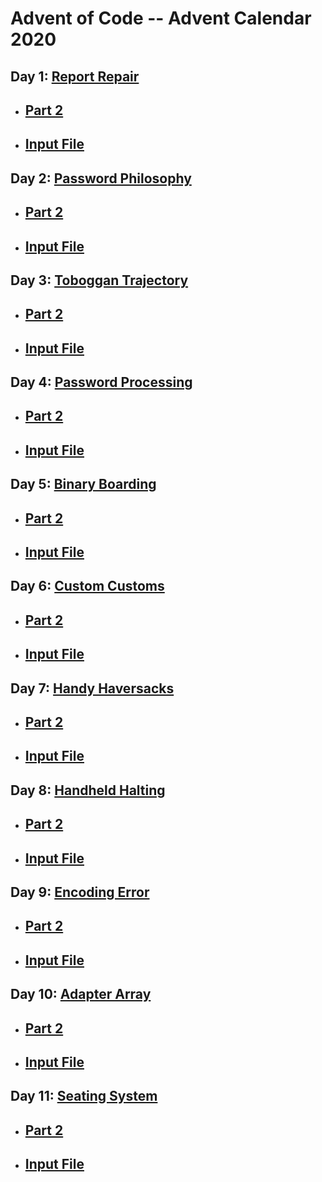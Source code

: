 # Advent of Code -- Advent Calendar 2020
## Day 1: [Report Repair](https://github.com/PhilHuangSW/AdventCalendar2020/blob/master/day1ReportRepair.js)
- ## [Part 2](https://github.com/PhilHuangSW/AdventCalendar2020/blob/master/day1Part2.js)
- ## [Input File](https://github.com/PhilHuangSW/AdventCalendar2020/blob/master/day1Input.txt)
## Day 2: [Password Philosophy](https://github.com/PhilHuangSW/AdventCalendar2020/blob/master/day2PasswordPhilosophy.js)
- ## [Part 2](https://github.com/PhilHuangSW/AdventCalendar2020/blob/master/day2Part2.js)
- ## [Input File](https://github.com/PhilHuangSW/AdventCalendar2020/blob/master/day2Input.txt)
## Day 3: [Toboggan Trajectory](https://github.com/PhilHuangSW/AdventCalendar2020/blob/master/day3TobogganTrajectory.js)
- ## [Part 2](https://github.com/PhilHuangSW/AdventCalendar2020/blob/master/day3Part2.js)
- ## [Input File](https://github.com/PhilHuangSW/AdventCalendar2020/blob/master/day3Input.txt)
## Day 4: [Password Processing](https://github.com/PhilHuangSW/AdventCalendar2020/blob/master/day4PassportProcessing.js)
- ## [Part 2](https://github.com/PhilHuangSW/AdventCalendar2020/blob/master/day4Part2.js)
- ## [Input File](https://github.com/PhilHuangSW/AdventCalendar2020/blob/master/day4Input.txt)
## Day 5: [Binary Boarding](https://github.com/PhilHuangSW/AdventCalendar2020/blob/master/day5BinaryBoarding.js)
- ## [Part 2](https://github.com/PhilHuangSW/AdventCalendar2020/blob/master/day5Part2.js)
- ## [Input File](https://github.com/PhilHuangSW/AdventCalendar2020/blob/master/day5Input.txt)
## Day 6: [Custom Customs](https://github.com/PhilHuangSW/AdventCalendar2020/blob/master/day6CustomCustoms.js)
- ## [Part 2](https://github.com/PhilHuangSW/AdventCalendar2020/blob/master/day6Part2.js)
- ## [Input File](https://github.com/PhilHuangSW/AdventCalendar2020/blob/master/day6Input.txt)
## Day 7: [Handy Haversacks](https://github.com/PhilHuangSW/AdventCalendar2020/blob/master/day7HandyHaversacks.js)
- ## [Part 2](https://github.com/PhilHuangSW/AdventCalendar2020/blob/master/day7Part2.js)
- ## [Input File](https://github.com/PhilHuangSW/AdventCalendar2020/blob/master/day7Input.txt)
## Day 8: [Handheld Halting](https://github.com/PhilHuangSW/AdventCalendar2020/blob/master/day8HandheldHalting.js)
- ## [Part 2](https://github.com/PhilHuangSW/AdventCalendar2020/blob/master/day8Part2.js)
- ## [Input File](https://github.com/PhilHuangSW/AdventCalendar2020/blob/master/day8Input.txt)
## Day 9: [Encoding Error](https://github.com/PhilHuangSW/AdventCalendar2020/blob/master/day9EncodingError.js)
- ## [Part 2](https://github.com/PhilHuangSW/AdventCalendar2020/blob/master/day9Part2.js)
- ## [Input File](https://github.com/PhilHuangSW/AdventCalendar2020/blob/master/day9Input.txt)
## Day 10: [Adapter Array](https://github.com/PhilHuangSW/AdventCalendar2020/blob/master/day10AdapterArray.js)
- ## [Part 2](https://github.com/PhilHuangSW/AdventCalendar2020/blob/master/day10Part2.js)
- ## [Input File](https://github.com/PhilHuangSW/AdventCalendar2020/blob/master/day10Input.txt)
## Day 11: [Seating System](https://github.com/PhilHuangSW/AdventCalendar2020/blob/master/day11SeatingSystem.js)
- ## [Part 2](https://github.com/PhilHuangSW/AdventCalendar2020/blob/master/day11Part2.js)
- ## [Input File](https://github.com/PhilHuangSW/AdventCalendar2020/blob/master/day11Input.txt)